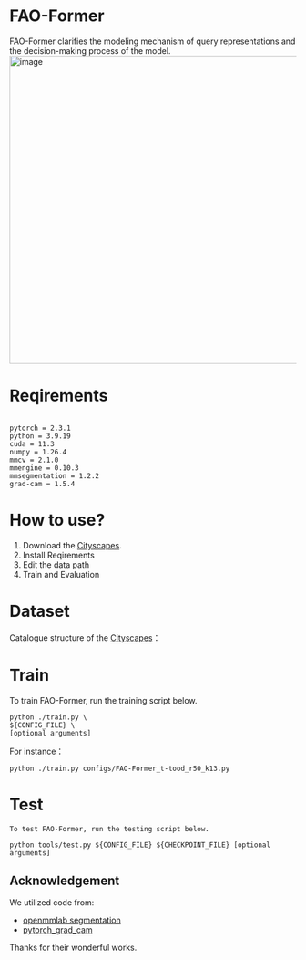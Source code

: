 # FAO-Former
FAO-Former clarifies the modeling mechanism of query representations and the decision-making process of the model.
<img width="1135" height="540" alt="image" src="https://github.com/user-attachments/assets/440db97a-2763-423d-a658-38e2b5aa85e3" />

# Reqirements
```

pytorch = 2.3.1
python = 3.9.19
cuda = 11.3
numpy = 1.26.4
mmcv = 2.1.0
mmengine = 0.10.3
mmsegmentation = 1.2.2
grad-cam = 1.5.4

```

# How to use?

1. Download the [Cityscapes](https://www.cityscapes-dataset.com/).
2. Install Reqirements
3. Edit the data path
4. Train and Evaluation

# Dataset
Catalogue structure of the [Cityscapes](https://www.cityscapes-dataset.com/)：

# Train

To train FAO-Former, run the training script below.

```
python ./train.py \
${CONFIG_FILE} \
[optional arguments]
```

For instance：

```
python ./train.py configs/FAO-Former_t-tood_r50_k13.py
```

# Test

    To test FAO-Former, run the testing script below.
    
```
python tools/test.py ${CONFIG_FILE} ${CHECKPOINT_FILE} [optional arguments]
```  


## Acknowledgement

We utilized code from:

- [openmmlab segmentation](https://mmsegmentation.readthedocs.io/en/latest/) 
- [pytorch_grad_cam](https://github.com/jacobgil/pytorch-grad-cam/tree/61e9babae8600351b02b6e90864e4807f44f2d4a)  

Thanks for their wonderful works.



